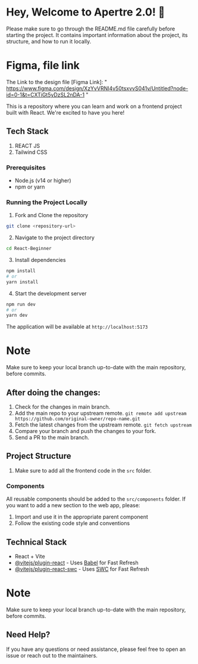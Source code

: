 # Hey, Welcome to Apertre 2.0! 👋

Please make sure to go through the README.md file carefully before starting the project. It contains important information about the project, its structure, and how to run it locally.

# Figma, file link
The Link to the design file [Figma Link]: " https://www.figma.com/design/XzYvVRNI4v50tsxvvS041v/Untitled?node-id=0-1&t=CXTiGt5yDzSL2nDA-1 "

This is a repository where you can learn and work on a frontend project built with React. We're excited to have you here!

## Tech Stack
1. REACT JS
2. Tailwind CSS


### Prerequisites
- Node.js (v14 or higher)
- npm or yarn

### Running the Project Locally
1. Fork and Clone the repository
```bash
git clone <repository-url>
```
2. Navigate to the project directory
```bash
cd React-Beginner
```
3. Install dependencies
```bash
npm install
# or
yarn install
```
4. Start the development server
```bash
npm run dev
# or
yarn dev
```
The application will be available at `http://localhost:5173`

# Note
Make sure to keep your local branch up-to-date with the main repository, before commits.

## After doing the changes: 
1. Check for the changes in main branch. 
2. Add the main repo to your upstream remote.
```git remote add upstream https://github.com/original-owner/repo-name.git```
3. Fetch the latest changes from the upstream remote. 
```git fetch upstream```
4. Compare your branch and push the changes to your fork.
5. Send a PR to the main branch.

## Project Structure
1. Make sure to add all the frontend code in the `src` folder.
### Components
All reusable components should be added to the `src/components` folder. If you want to add a new section to the web app, please:
1. Import and use it in the appropriate parent component
2. Follow the existing code style and conventions

## Technical Stack
- React + Vite
- [@vitejs/plugin-react](https://github.com/vitejs/vite-plugin-react/blob/main/packages/plugin-react/README.md) - Uses [Babel](https://babeljs.io/) for Fast Refresh
- [@vitejs/plugin-react-swc](https://github.com/vitejs/vite-plugin-react-swc) - Uses [SWC](https://swc.rs/) for Fast Refresh

# Note
Make sure to keep your local branch up-to-date with the main repository, before commits.

## Need Help?
If you have any questions or need assistance, please feel free to open an issue or reach out to the maintainers.
```
